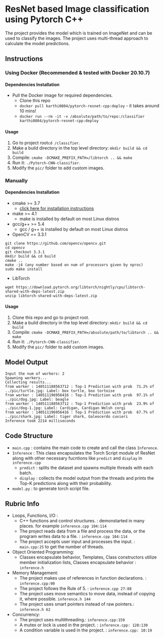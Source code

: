 # ResNet based Image classification using Pytorch C++

The project provides the model which is trained on ImageNet and can be used to classify the images. The project uses multi-thread approach to calculate the model predictions.  

## Instructions

### Using Docker (Recommended & tested with Docker 20.10.7)

#### Dependencies Installation
 * Pull the Docker image for required dependencies.
   *  Clone this repo
   * `docker pull karthi0804/pytorch-resnet-cpp:deploy` - it takes around 10 mins! 
   * `docker run --rm -it -v /absolute/path/to/repo:/classifier karthi0804/pytorch-resnet-cpp:deploy`

#### Usage

1. Go to project root`cd /classifier`.
2. Make a build directory in the top level directory: `mkdir build && cd build`
3. Compile: `cmake -DCMAKE_PREFIX_PATH=/libtorch .. && make`
4. Run it: `./Pytorch-CNN-classifier`.
5. Modify the `pic/` folder to add custom images.
 
### Manually

#### Dependencies Installation
* cmake >= 3.7
  * [click here for installation instructions](https://cmake.org/install/)
* make >= 4.1 
  * make is installed by default on most Linux distros
* gcc/g++ >= 5.4
  * gcc / g++ is installed by default on most Linux distros
* OpenCV == 3.3.1
 ```
 git clone https://github.com/opencv/opencv.git
 cd opencv
 git checkout 3.3.1
 mkdir build && cd build
 cmake ..
 make -j4 (any number based on num of processors given by nproc)
 sudo make install
 ```
* LibTorch 
 ```
 wget https://download.pytorch.org/libtorch/nightly/cpu/libtorch-shared-with-deps-latest.zip
 unzip libtorch-shared-with-deps-latest.zip
 ```

#### Usage

1. Clone this repo and go to project root.
2. Make a build directory in the top level directory: `mkdir build && cd build`
3. Compile: `cmake -DCMAKE_PREFIX_PATH=/absolute/path/to/libtorch .. && make`
4. Run it: `./Pytorch-CNN-classifier`.
5. Modify the `pic/` folder to add custom images.

## Model Output
```
Input the num of workers: 2
Spawning workers...
Collecting results...
from worker : 140511188563712 : Top-1 Prediction with prob  71.2% of    ../pic/turtle.jpg: Label: box turtle, box tortoise
from worker : 140511196956416 : Top-1 Prediction with prob  97.1% of       ../pic/dog.jpg: Label: beagle
from worker : 140511188563712 : Top-1 Prediction with prob  23.9% of     ../pic/dog-1.jpg: Label: Cardigan, Cardigan Welsh corgi
from worker : 140511196956416 : Top-1 Prediction with prob  67.7% of     ../pic/shark.jpg: Label: tiger shark, Galeocerdo cuvieri
Inference took 2214 milliseconds
```

## Code Structure

* `main.cpp` : contains the main code to create and call the class `Inference`.
* `Inference` : This class encapsulates the Torch Script module of ResNet along with other necessary fucntions like `predict` and `display` in `inference.cpp`
  *  `predict` : splits the dataset and spawns multiple threads with each batch.
  *  `display` : collects the model output from the threads and prints the Top-K predictions along with their probability.
* `model.py` : to generate torch script file.

## Rubric Info

* Loops, Functions, I/O :
  * C++ functions and control structures. : demonstarted in many places. for example `inference.cpp 104:114`   
  * The project reads data from a file and process the data, or the program writes data to a file. : `inference.cpp 104:114` 
  * The project accepts user input and processes the input. : `main.cpp:25` to get the number of threads.
* Object Oriented Programming:
  * Classes encapsulate behavior, Templates, Class constructors utilize member initialization lists, Classes encapsulate behavior : `inference.h`
* Memory Management:
  * The project makes use of references in function declarations. : `inference.cpp:90`
  * The project follows the Rule of 5. : `inference.cpp 27:88`
  * The project uses move semantics to move data, instead of copying it, where possible. `inference.h 144`
  * The project uses smart pointers instead of raw pointers.: `inference.h 62`
* Concurrency:
  * The project uses multithreading.: `inference.cpp:159`
  * A mutex or lock is used in the project. : `inference.cpp: 128:130`
  * A condition variable is used in the project. : `inference.cpp: 10:19`
